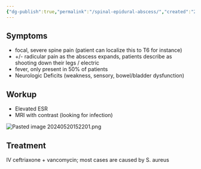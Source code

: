 ```yaml
---
{"dg-publish":true,"permalink":"/spinal-epidural-abscess/","created":"2024-05-12T15:37:28.610-07:00","updated":"2025-09-21T17:53:05.239-07:00"}
---
```



## Symptoms
- focal, severe spine pain (patient can localize this to T6 for instance)
- +/- radicular pain as the abscess expands, patients describe as shooting down their legs / electric
- fever, only present in 50% of patients
- Neurologic Deficits (weakness, sensory, bowel/bladder dysfunction)


## Workup
- Elevated ESR
- MRI with contrast (looking for infection)

![Pasted image 20240520152201.png](/img/user/assets/Pasted%20image%2020240520152201.png)
## Treatment
IV ceftriaxone + vancomycin; most cases are caused by S. aureus